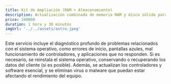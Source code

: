 ```yaml
---
title: Kit de Ampliación (RAM + Almacenamiento)
description: Actualización combinada de memoria RAM y disco sólido para maximizar el rendimiento y almacenamiento del equipo.
price: 240000
duration: 1 hora y 30 minutos
imgUrl: '../../assets/astro.jpeg'
---
```


Este servicio incluye el diagnóstico profundo de problemas relacionados con el sistema operativo, como errores de inicio, pantallas azules, mal funcionamiento de controladores, y aplicaciones que no responden. Si es necesario, se reinstala el sistema operativo, conservando o recuperando los datos del cliente (si es posible). Además, se actualizan los controladores y software esencial, y se eliminan virus o malware que puedan estar afectando el rendimiento del equipo.